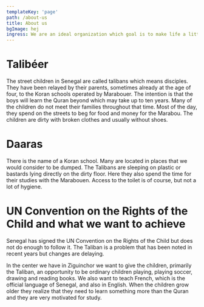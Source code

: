 ```yaml
---
templateKey: 'page'
path: /about-us
title: About us
bgImage: hej
ingress: We are an ideal organization which goal is to make life a little better for the street children in Ziguinchor, a city in southern Senegal.
---
```

# Talibéer
The street children in Senegal are called talibans which means disciples. They have been relayed by their parents, sometimes already at the age of four, to the Koran schools operated by Marabouer. The intention is that the boys will learn the Quran beyond which may take up to ten years. Many of the children do not meet their families throughout that time. Most of the day, they spend on the streets to beg for food and money for the Marabou. The children are dirty with broken clothes and usually without shoes.

# Daaras
There is the name of a Koran school. Many are located in places that we would consider to be dumped. The Talibans are sleeping on plastic or bastards lying directly on the dirty floor. Here they also spend the time for their studies with the Marabouen. Access to the toilet is of course, but not a lot of hygiene.

# UN Convention on the Rights of the Child and what we want to achieve
Senegal has signed the UN Convention on the Rights of the Child but does not do enough to follow it. The Taliban is a problem that has been noted in recent years but changes are delaying.

In the center we have in Ziguinchor we want to give the children, primarily the Taliban, an opportunity to be ordinary children playing, playing soccer, drawing and reading books. We also want to teach French, which is the official language of Senegal, and also in English. When the children grow older they realize that they need to learn something more than the Quran and they are very motivated for study.
